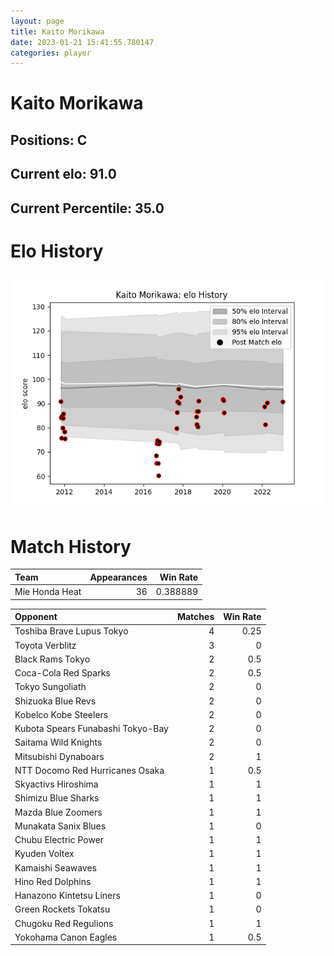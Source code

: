 ```yaml
---  
layout: page  
title: Kaito Morikawa  
date: 2023-01-21 15:41:55.780147  
categories: player  
---
```

# Kaito Morikawa

## Positions: C

## Current elo: 91.0

## Current Percentile: 35.0

# Elo History


![elo history](history_KaitoMorikawa.png)
# Match History


| Team           |   Appearances |   Win Rate |
|:---------------|--------------:|-----------:|
| Mie Honda Heat |            36 |   0.388889 |

| Opponent                          |   Matches |   Win Rate |
|:----------------------------------|----------:|-----------:|
| Toshiba Brave Lupus Tokyo         |         4 |       0.25 |
| Toyota Verblitz                   |         3 |       0    |
| Black Rams Tokyo                  |         2 |       0.5  |
| Coca-Cola Red Sparks              |         2 |       0.5  |
| Tokyo Sungoliath                  |         2 |       0    |
| Shizuoka Blue Revs                |         2 |       0    |
| Kobelco Kobe Steelers             |         2 |       0    |
| Kubota Spears Funabashi Tokyo-Bay |         2 |       0    |
| Saitama Wild Knights              |         2 |       0    |
| Mitsubishi Dynaboars              |         2 |       1    |
| NTT Docomo Red Hurricanes Osaka   |         1 |       0.5  |
| Skyactivs Hiroshima               |         1 |       1    |
| Shimizu Blue Sharks               |         1 |       1    |
| Mazda Blue Zoomers                |         1 |       1    |
| Munakata Sanix Blues              |         1 |       0    |
| Chubu Electric Power              |         1 |       1    |
| Kyuden Voltex                     |         1 |       1    |
| Kamaishi Seawaves                 |         1 |       1    |
| Hino Red Dolphins                 |         1 |       1    |
| Hanazono Kintetsu Liners          |         1 |       0    |
| Green Rockets Tokatsu             |         1 |       0    |
| Chugoku Red Regulions             |         1 |       1    |
| Yokohama Canon Eagles             |         1 |       0.5  |